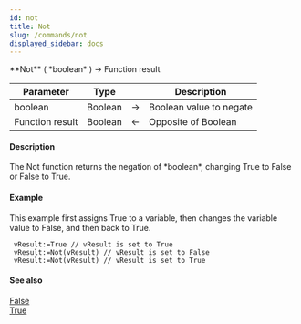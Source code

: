 ```yaml
---
id: not
title: Not
slug: /commands/not
displayed_sidebar: docs
---
```


<!--REF #_command_.Not.Syntax-->**Not** ( *boolean* ) -> Function result<!-- END REF-->
<!--REF #_command_.Not.Params-->
| Parameter | Type |  | Description |
| --- | --- | --- | --- |
| boolean | Boolean | &#8594;  | Boolean value to negate |
| Function result | Boolean | &#8592; | Opposite of Boolean |

<!-- END REF-->

#### Description 

<!--REF #_command_.Not.Summary-->The Not function returns the negation of *boolean*, changing True to False or False to True.<!-- END REF-->

#### Example 

This example first assigns True to a variable, then changes the variable value to False, and then back to True.

```4d
 vResult:=True // vResult is set to True
 vResult:=Not(vResult) // vResult is set to False
 vResult:=Not(vResult) // vResult is set to True
```

#### See also 

[False](false.md)  
[True](true.md)  